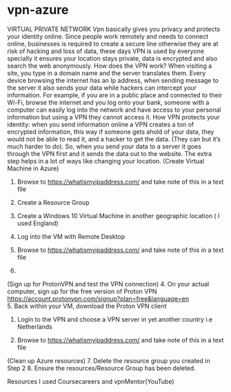 # vpn-azure
VIRTUAL PRIVATE NETWORK
Vpn basically gives you privacy and protects your identity online. Since people work remotely and needs to connect online, businesses is required to create a secure line otherwise they are at risk of hacking and loss of data, these days VPN is used by everyone specially it ensures your location stays private, data is encrypted and also search the web anonymously.
How does the VPN work? When visiting a site, you type in a domain name and the server translates them. Every device browsing the internet has an Ip address, when sending message to the server it also sends your data while hackers can intercept your information. For example, if you are in a public place and connected to their Wi-Fi, browse the internet and you log onto your bank, someone with a computer can easily log into the network and have access to your personal information but using a VPN they cannot access it.
How VPN protects your identity: when you send information online a VPN creates a ton of encrypted information, this way if someone gets ahold of your data, they would not be able to read it, and a hacker to get the data. (They can but it’s much harder to do). So, when you send your data to a server it goes through the VPN first and it sends the data out to the website. The extra step helps in a lot of ways like changing your location.
(Create Virtual Machine in Azure)
1.	Browse to https://whatismyipaddress.com/ and take note of this in a text file
 
2.	Create a Resource Group
3.	Create a Windows 10 Virtual Machine in another geographic location ( I used England)
1.	Log into the VM with Remote Desktop
 
2.	Browse to https://whatismyipaddress.com/ and take note of this in a text file
3.	

(Sign up for ProtonVPN and test the VPN connection)
4.	On your actual computer, sign up for the free version of Proton VPN https://account.protonvpn.com/signup?plan=free&language=en  
5.	Back within your VM, download the Proton VPN client
1.	Login to the VPN and choose a VPN server in yet another country i.e Netherlands
 
2.	Browse to https://whatismyipaddress.com/  and take note of this in a text file
 

(Clean up Azure resources)
7.	Delete the resource group you created in Step 2
8.	Ensure the resources/Resource Group has been deleted.

Resources I used Coursecareers and vpnMentor(YouTube)
